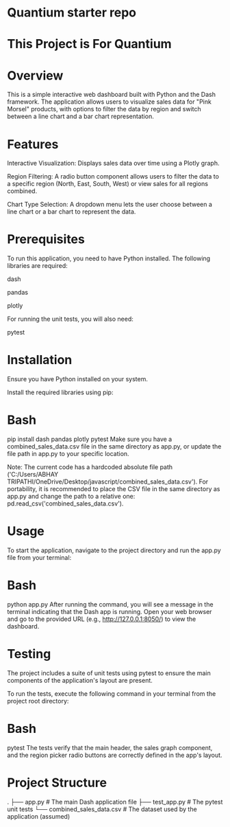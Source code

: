 # Quantium starter repo
#   This Project is For Quantium
#   Overview

This is a simple interactive web dashboard built with Python and the Dash framework. The application allows users to visualize sales data for "Pink Morsel" products, with options to filter the data by region and switch between a line chart and a bar chart representation.

# Features
Interactive Visualization: Displays sales data over time using a Plotly graph.

Region Filtering: A radio button component allows users to filter the data to a specific region (North, East, South, West) or view sales for all regions combined.

Chart Type Selection: A dropdown menu lets the user choose between a line chart or a bar chart to represent the data.

# Prerequisites
To run this application, you need to have Python installed. The following libraries are required:

dash

pandas

plotly

For running the unit tests, you will also need:

pytest

# Installation
Ensure you have Python installed on your system.

Install the required libraries using pip:

# Bash

pip install dash pandas plotly pytest
Make sure you have a combined_sales_data.csv file in the same directory as app.py, or update the file path in app.py to your specific location.

Note: The current code has a hardcoded absolute file path ('C:/Users/ABHAY TRIPATHI/OneDrive/Desktop/javascript/combined_sales_data.csv'). For portability, it is recommended to place the CSV file in the same directory as app.py and change the path to a relative one: pd.read_csv('combined_sales_data.csv').

# Usage
To start the application, navigate to the project directory and run the app.py file from your terminal:

# Bash

python app.py
After running the command, you will see a message in the terminal indicating that the Dash app is running. Open your web browser and go to the provided URL (e.g., http://127.0.0.1:8050/) to view the dashboard.

# Testing
The project includes a suite of unit tests using pytest to ensure the main components of the application's layout are present.

To run the tests, execute the following command in your terminal from the project root directory:

# Bash

pytest
The tests verify that the main header, the sales graph component, and the region picker radio buttons are correctly defined in the app's layout.

# Project Structure
.
├── app.py                     # The main Dash application file
├── test_app.py                # The pytest unit tests
└── combined_sales_data.csv    # The dataset used by the application (assumed)
